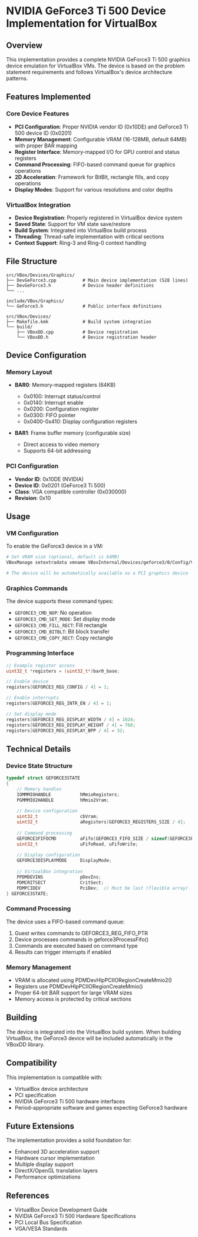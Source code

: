 # NVIDIA GeForce3 Ti 500 Device Implementation for VirtualBox

## Overview

This implementation provides a complete NVIDIA GeForce3 Ti 500 graphics device emulation for VirtualBox VMs. The device is based on the problem statement requirements and follows VirtualBox's device architecture patterns.

## Features Implemented

### Core Device Features
- **PCI Configuration**: Proper NVIDIA vendor ID (0x10DE) and GeForce3 Ti 500 device ID (0x0201)
- **Memory Management**: Configurable VRAM (16-128MB, default 64MB) with proper BAR mapping
- **Register Interface**: Memory-mapped I/O for GPU control and status registers
- **Command Processing**: FIFO-based command queue for graphics operations
- **2D Acceleration**: Framework for BitBlt, rectangle fills, and copy operations
- **Display Modes**: Support for various resolutions and color depths

### VirtualBox Integration
- **Device Registration**: Properly registered in VirtualBox device system
- **Saved State**: Support for VM state save/restore
- **Build System**: Integrated into VirtualBox build process
- **Threading**: Thread-safe implementation with critical sections
- **Context Support**: Ring-3 and Ring-0 context handling

## File Structure

```
src/VBox/Devices/Graphics/
├── DevGeForce3.cpp          # Main device implementation (528 lines)
├── DevGeForce3.h            # Device header definitions
└── ...

include/VBox/Graphics/
└── GeForce3.h               # Public interface definitions

src/VBox/Devices/
├── Makefile.kmk             # Build system integration
└── build/
    ├── VBoxDD.cpp           # Device registration
    └── VBoxDD.h             # Device registration header
```

## Device Configuration

### Memory Layout
- **BAR0**: Memory-mapped registers (64KB)
  - 0x0100: Interrupt status/control
  - 0x0140: Interrupt enable
  - 0x0200: Configuration register
  - 0x0300: FIFO pointer
  - 0x0400-0x410: Display configuration registers

- **BAR1**: Frame buffer memory (configurable size)
  - Direct access to video memory
  - Supports 64-bit addressing

### PCI Configuration
- **Vendor ID**: 0x10DE (NVIDIA)
- **Device ID**: 0x0201 (GeForce3 Ti 500)
- **Class**: VGA compatible controller (0x030000)
- **Revision**: 0x10

## Usage

### VM Configuration
To enable the GeForce3 device in a VM:

```bash
# Set VRAM size (optional, default is 64MB)
VBoxManage setextradata vmname VBoxInternal/Devices/geforce3/0/Config/VRamSize 67108864

# The device will be automatically available as a PCI graphics device
```

### Graphics Commands
The device supports these command types:
- `GEFORCE3_CMD_NOP`: No operation
- `GEFORCE3_CMD_SET_MODE`: Set display mode
- `GEFORCE3_CMD_FILL_RECT`: Fill rectangle
- `GEFORCE3_CMD_BITBLT`: Bit block transfer
- `GEFORCE3_CMD_COPY_RECT`: Copy rectangle

### Programming Interface
```c
// Example register access
uint32_t *registers = (uint32_t*)bar0_base;

// Enable device
registers[GEFORCE3_REG_CONFIG / 4] = 1;

// Enable interrupts
registers[GEFORCE3_REG_INTR_EN / 4] = 1;

// Set display mode
registers[GEFORCE3_REG_DISPLAY_WIDTH / 4] = 1024;
registers[GEFORCE3_REG_DISPLAY_HEIGHT / 4] = 768;
registers[GEFORCE3_REG_DISPLAY_BPP / 4] = 32;
```

## Technical Details

### Device State Structure
```c
typedef struct GEFORCE3STATE
{
    // Memory handles
    IOMMMIOHANDLE           hMmioRegisters;
    PGMMMIO2HANDLE          hMmio2Vram;
    
    // Device configuration
    uint32_t                cbVram;
    uint32_t                aRegisters[GEFORCE3_REGISTERS_SIZE / 4];
    
    // Command processing
    GEFORCE3FIFOCMD         aFifo[GEFORCE3_FIFO_SIZE / sizeof(GEFORCE3FIFOCMD)];
    uint32_t                uFifoRead, uFifoWrite;
    
    // Display configuration
    GEFORCE3DISPLAYMODE     DisplayMode;
    
    // VirtualBox integration
    PPDMDEVINS              pDevIns;
    PDMCRITSECT             CritSect;
    PDMPCIDEV               PciDev;  // Must be last (flexible array)
} GEFORCE3STATE;
```

### Command Processing
The device uses a FIFO-based command queue:
1. Guest writes commands to GEFORCE3_REG_FIFO_PTR
2. Device processes commands in geforce3ProcessFifo()
3. Commands are executed based on command type
4. Results can trigger interrupts if enabled

### Memory Management
- VRAM is allocated using PDMDevHlpPCIIORegionCreateMmio2()
- Registers use PDMDevHlpPCIIORegionCreateMmio()
- Proper 64-bit BAR support for large VRAM sizes
- Memory access is protected by critical sections

## Building

The device is integrated into the VirtualBox build system. When building VirtualBox, the GeForce3 device will be included automatically in the VBoxDD library.

## Compatibility

This implementation is compatible with:
- VirtualBox device architecture
- PCI specification
- NVIDIA GeForce3 Ti 500 hardware interfaces
- Period-appropriate software and games expecting GeForce3 hardware

## Future Extensions

The implementation provides a solid foundation for:
- Enhanced 3D acceleration support
- Hardware cursor implementation
- Multiple display support
- DirectX/OpenGL translation layers
- Performance optimizations

## References

- VirtualBox Device Development Guide
- NVIDIA GeForce3 Ti 500 Hardware Specifications
- PCI Local Bus Specification
- VGA/VESA Standards
